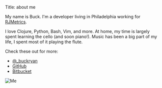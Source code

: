 Title: about me

My name is Buck. I'm a developer living in Philadelphia working for
[RJMetrics](http://rjmetrics.com).

I love Clojure, Python, Bash, Vim, and more. At home, my time is largely spent
learning the cello (and soon piano!). Music has been a big part of my life, I
spent most of it playing the flute.

Check these out for more:

* [@\_buckryan](https://twitter.com/_buckryan)
* [GitHub](http://github.com/b-ryan)
* [Bitbucket](http://bitbucket.org/b_ryan)

![Me]({filename}/images/me.png)
